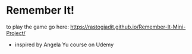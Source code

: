 # Remember It!
to play the game go here: https://rastogiadit.github.io/Remember-It-Mini-Project/
- inspired by Angela Yu course on Udemy